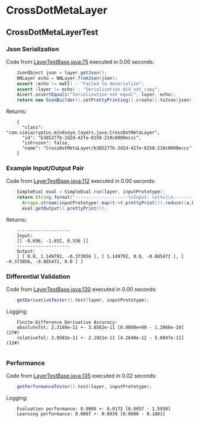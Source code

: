# CrossDotMetaLayer
## CrossDotMetaLayerTest
### Json Serialization
Code from [LayerTestBase.java:75](../../../../../../../../MindsEye/src/test/java/com/simiacryptus/mindseye/layers/LayerTestBase.java#L75) executed in 0.00 seconds: 
```java
    JsonObject json = layer.getJson();
    NNLayer echo = NNLayer.fromJson(json);
    assert (echo != null) : "Failed to deserialize";
    assert (layer != echo) : "Serialization did not copy";
    Assert.assertEquals("Serialization not equal", layer, echo);
    return new GsonBuilder().setPrettyPrinting().create().toJson(json);
```

Returns: 

```
    {
      "class": "com.simiacryptus.mindseye.layers.java.CrossDotMetaLayer",
      "id": "b385277b-2d2d-42fe-8250-210c0000eccc",
      "isFrozen": false,
      "name": "CrossDotMetaLayer/b385277b-2d2d-42fe-8250-210c0000eccc"
    }
```



### Example Input/Output Pair
Code from [LayerTestBase.java:112](../../../../../../../../MindsEye/src/test/java/com/simiacryptus/mindseye/layers/LayerTestBase.java#L112) executed in 0.00 seconds: 
```java
    SimpleEval eval = SimpleEval.run(layer, inputPrototype);
    return String.format("--------------------\nInput: \n[%s]\n--------------------\nOutput: \n%s",
      Arrays.stream(inputPrototype).map(t->t.prettyPrint()).reduce((a,b)->a+",\n"+b).get(),
      eval.getOutput().prettyPrint());
```

Returns: 

```
    --------------------
    Input: 
    [[ -0.696, -1.652, 0.536 ]]
    --------------------
    Output: 
    [ [ 0.0, 1.149792, -0.373056 ], [ 1.149792, 0.0, -0.885472 ], [ -0.373056, -0.885472, 0.0 ] ]
```



### Differential Validation
Code from [LayerTestBase.java:130](../../../../../../../../MindsEye/src/test/java/com/simiacryptus/mindseye/layers/LayerTestBase.java#L130) executed in 0.00 seconds: 
```java
    getDerivativeTester().test(layer, inputPrototype);
```
Logging: 
```
    Finite-Difference Derivative Accuracy:
    absoluteTol: 2.3180e-11 +- 3.8562e-11 [0.0000e+00 - 1.2966e-10] (27#)
    relativeTol: 2.9503e-11 +- 2.1921e-11 [4.2640e-12 - 5.6047e-11] (12#)
    
```

### Performance
Code from [LayerTestBase.java:135](../../../../../../../../MindsEye/src/test/java/com/simiacryptus/mindseye/layers/LayerTestBase.java#L135) executed in 0.02 seconds: 
```java
    getPerformanceTester().test(layer, inputPrototype);
```
Logging: 
```
    Evaluation performance: 0.0086 +- 0.0172 [0.0057 - 1.5930]
    Learning performance: 0.0007 +- 0.0039 [0.0000 - 0.1881]
    
```

